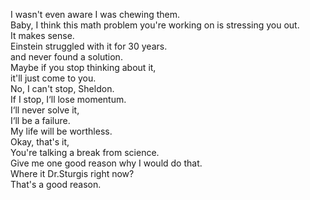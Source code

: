 


I wasn't even aware I was chewing them.     
Baby, I think this math problem you're working on is stressing you out.     
It makes sense.     
Einstein struggled with it for 30 years.     
and never found a solution.     
Maybe if you stop thinking about it,     
it'll just come to you.     
No, I can't stop, Sheldon.     
If I stop, I‘ll lose momentum.     
I‘ll never solve it,     
I‘ll be a failure.     
My life will be worthless.     
Okay, that's it,     
You're talking a break from science.     
Give me one good reason why I would do that.     
Where it Dr.Sturgis right now?     
That's a good reason.     








